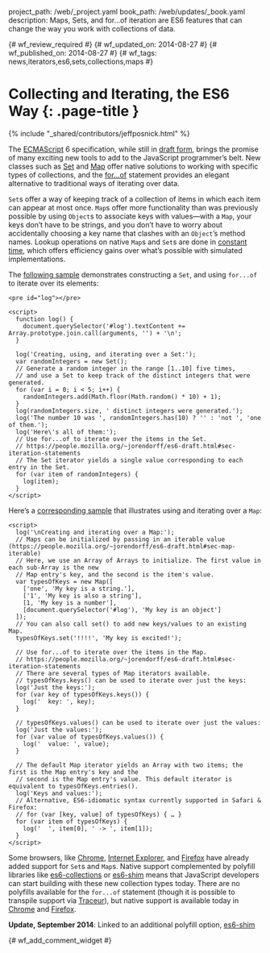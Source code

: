 project_path: /web/_project.yaml
book_path: /web/updates/_book.yaml
description: Maps, Sets, and for...of iteration are ES6 features that can change the way you work with collections of data.

{# wf_review_required #}
{# wf_updated_on: 2014-08-27 #}
{# wf_published_on: 2014-08-27 #}
{# wf_tags: news,iterators,es6,sets,collections,maps #}

# Collecting and Iterating, the ES6 Way {: .page-title }

{% include "_shared/contributors/jeffposnick.html" %}


The [ECMAScript](http://en.wikipedia.org/wiki/ECMAScript) 6 specification, while still in [draft form](http://people.mozilla.org/~jorendorff/es6-draft.html), brings the promise of many exciting new tools to add to the JavaScript programmer’s belt. New classes such as [Set](https://people.mozilla.org/~jorendorff/es6-draft.html#sec-set-objects) and [Map](https://people.mozilla.org/~jorendorff/es6-draft.html#sec-map-objects) offer native solutions to working with specific types of collections, and the [for...of](https://people.mozilla.org/~jorendorff/es6-draft.html#sec-iteration-statements) statement provides an elegant alternative to traditional ways of iterating over data.

`Set`s offer a way of keeping track of a collection of items in which each item can appear at most once. `Map`s offer more functionality than was previously possible by using `Object`s to associate keys with values—with a `Map`, your keys don’t have to be strings, and you don’t have to worry about accidentally choosing a key name that clashes with an `Object`’s method names. Lookup operations on native `Map`s and `Set`s are done in [constant time](http://en.wikipedia.org/wiki/Time_complexity#Constant_time), which offers efficiency gains over what’s possible with simulated implementations.

The [following sample](https://googlechrome.github.io/samples/collections-iterators-es6/index.html) demonstrates constructing a `Set`, and using `for...of` to iterate over its elements:


    <pre id="log"></pre>
    
    <script>
      function log() {
        document.querySelector('#log').textContent += Array.prototype.join.call(arguments, '') + '\n';
      }
    
      log('Creating, using, and iterating over a Set:');
      var randomIntegers = new Set();
      // Generate a random integer in the range [1..10] five times,
      // and use a Set to keep track of the distinct integers that were generated.
      for (var i = 0; i < 5; i++) {
        randomIntegers.add(Math.floor(Math.random() * 10) + 1);
      }
      log(randomIntegers.size, ' distinct integers were generated.');
      log('The number 10 was ', randomIntegers.has(10) ? '' : 'not ', 'one of them.');
      log('Here\'s all of them:');
      // Use for...of to iterate over the items in the Set.
      // https://people.mozilla.org/~jorendorff/es6-draft.html#sec-iteration-statements
      // The Set iterator yields a single value corresponding to each entry in the Set.
      for (var item of randomIntegers) {
        log(item);
      }
    </script>
    

Here’s a [corresponding sample](https://googlechrome.github.io/samples/collections-iterators-es6/index.html) that illustrates using and iterating over a `Map`:


    <script>
      log('\nCreating and iterating over a Map:');
      // Maps can be initialized by passing in an iterable value (https://people.mozilla.org/~jorendorff/es6-draft.html#sec-map-iterable)
      // Here, we use an Array of Arrays to initialize. The first value in each sub-Array is the new
      // Map entry's key, and the second is the item's value.
      var typesOfKeys = new Map([
        ['one', 'My key is a string.'],
        ['1', 'My key is also a string'],
        [1, 'My key is a number'],
        [document.querySelector('#log'), 'My key is an object']
      ]);
      // You can also call set() to add new keys/values to an existing Map.
      typesOfKeys.set('!!!!', 'My key is excited!');
    
      // Use for...of to iterate over the items in the Map.
      // https://people.mozilla.org/~jorendorff/es6-draft.html#sec-iteration-statements
      // There are several types of Map iterators available.
      // typesOfKeys.keys() can be used to iterate over just the keys:
      log('Just the keys:');
      for (var key of typesOfKeys.keys()) {
        log('  key: ', key);
      }
    
      // typesOfKeys.values() can be used to iterate over just the values:
      log('Just the values:');
      for (var value of typesOfKeys.values()) {
        log('  value: ', value);
      }
    
      // The default Map iterator yields an Array with two items; the first is the Map entry's key and the
      // second is the Map entry's value. This default iterator is equivalent to typesOfKeys.entries().
      log('Keys and values:');
      // Alternative, ES6-idiomatic syntax currently supported in Safari & Firefox:
      // for (var [key, value] of typesOfKeys) { … }
      for (var item of typesOfKeys) {
        log('  ', item[0], ' -> ', item[1]);
      }
    </script>
    

Some browsers, like [Chrome](http://www.chromestatus.com/feature/4818609708728320), [Internet Explorer](http://msdn.microsoft.com/en-us/library/ie/dn263029), and [Firefox](https://developer.mozilla.org/en-US/docs/Web/JavaScript/Reference/Global_Objects/Map) have already added support for `Set`s and `Map`s. Native support complemented by polyfill libraries like [es6-collections](https://github.com/WebReflection/es6-collections) or [es6-shim](https://github.com/paulmillr/es6-shim/) means that JavaScript developers can start building with these new collection types today. There are no polyfills available for the `for...of` statement (though it is possible to transpile support via [Traceur](https://github.com/google/traceur-compiler)), but native support is available today in [Chrome](http://www.chromestatus.com/feature/4696563918045184) and [Firefox](https://developer.mozilla.org/en-US/docs/Web/JavaScript/Reference/Statements/for...of).

**Update, September 2014**: Linked to an additional polyfill option, [es6-shim](https://github.com/paulmillr/es6-shim/)


{# wf_add_comment_widget #}
